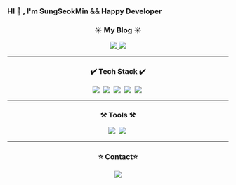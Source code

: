 ### HI 👋 , I'm SungSeokMin && Happy Developer

<h3 align='center'>☀️ My Blog ☀️</h3> 
<p align="center">
    <a href="https://velog.io/@jkl1545">
        <img 
            src="http://img.shields.io/badge/-Velog-green?style=flat&logo=Blogger&logoColor=white" />
    </a>
    <a href="https://sungseokmin.github.io">
        <img 
            src="http://img.shields.io/badge/-github.io-181717?style=flat&logo=GitHub&logoColor=white" />
    </a>
</P>
<hr>

<h3 align='center'>✔️ Tech Stack ✔️</h3> 
<p align="center">
<img src="https://img.shields.io/badge/-JavaScript-F7DF1E?style=flat-square&logo=JavaScript&logoColor=white" />&nbsp
<img src="https://img.shields.io/badge/-React-61DAFB?style=flat-square&logo=React&logoColor=white" />&nbsp
<img src="https://img.shields.io/badge/-Nodejs-339933?style=flat-square&logo=Node.js&logoColor=white" />&nbsp
<img src="https://img.shields.io/badge/-Express-000000?style=flat-square&logo=Express&logoColor=white" />&nbsp
<img src="https://img.shields.io/badge/-MySQL-4479A1?style=flat-square&logo=MySQL&logoColor=white" />&nbsp
</P>
<hr>

<h3 align='center'>⚒ Tools ⚒</h3> 
<p align="center">
<img src="https://img.shields.io/badge/-VisualStudioCode-007ACC?style=flat-square&logo=Visual Studio Code&logoColor=white" />&nbsp
<img src="https://img.shields.io/badge/-GitHub-181717?style=flat-square&logo=GitHub&logoColor=white" />&nbsp
</P>
<hr>

<h3 align='center'>⭐️ Contact⭐️️️</h3>


<p align="center">
<a href="https://instagram.com/sungstonemin">
    <img 
        src="http://img.shields.io/badge/-Instagram-white?style=flat&logo=Instagram&link=https://instagram.com/sungstonemin" />
</a>
</p>

